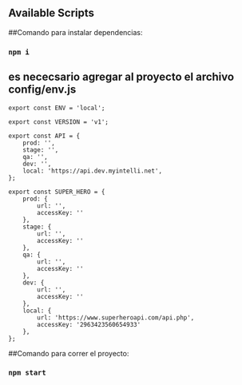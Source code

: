 ## Available Scripts
##Comando para instalar dependencias:

### `npm i`

## es nececsario agregar al proyecto el archivo config/env.js
```
export const ENV = 'local';

export const VERSION = 'v1';

export const API = {
    prod: '',
    stage: '',
    qa: '',
    dev: '',
    local: 'https://api.dev.myintelli.net',
};

export const SUPER_HERO = {
    prod: {
        url: '',
        accessKey: ''
    },
    stage: {
        url: '',
        accessKey: ''
    },
    qa: {
        url: '',
        accessKey: ''
    },
    dev: {
        url: '',
        accessKey: ''
    },
    local: {
        url: 'https://www.superheroapi.com/api.php',
        accessKey: '2963423560654933'
    },
};
```

##Comando para correr el proyecto:

### `npm start`




